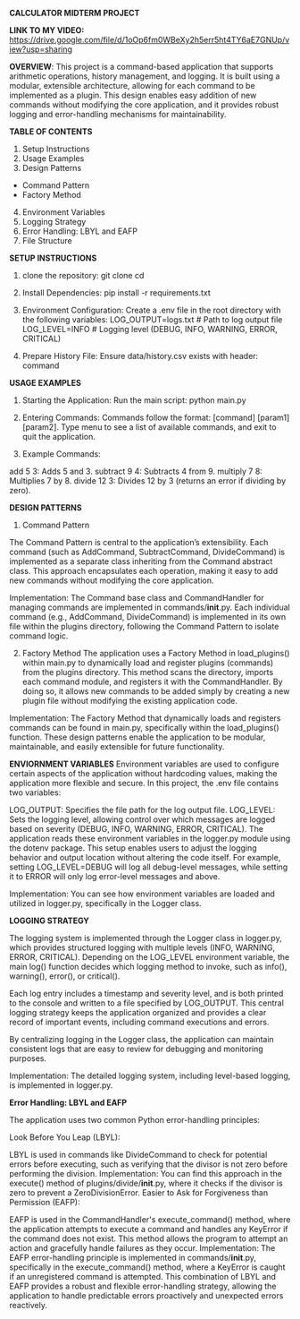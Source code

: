 **CALCULATOR MIDTERM PROJECT**

**LINK TO MY VIDEO:** https://drive.google.com/file/d/1oOp6fm0WBeXy2h5err5ht4TY6aE7GNUp/view?usp=sharing



**OVERVIEW**: This project is a command-based application that supports arithmetic operations, history management, and logging. It is built using a modular, extensible architecture, allowing for each command to be implemented as a plugin. This design enables easy addition of new commands without modifying the core application, and it provides robust logging and error-handling mechanisms for maintainability.


**TABLE OF CONTENTS**

1. Setup Instructions
2. Usage Examples
3. Design Patterns
  - Command Pattern
  - Factory Method
4. Environment Variables
5. Logging Strategy
6. Error Handling: LBYL and EAFP
7. File Structure


**SETUP INSTRUCTIONS**
1. clone the repository:
git clone <repository-url>
cd <repository-folder>

2. Install Dependencies:
pip install -r requirements.txt

3. Environment Configuration: Create a .env file in the root directory with the following variables:
LOG_OUTPUT=logs.txt  # Path to log output file
LOG_LEVEL=INFO       # Logging level (DEBUG, INFO, WARNING, ERROR, CRITICAL)



5. Prepare History File: Ensure data/history.csv exists with header:
command


**USAGE EXAMPLES**
1. Starting the Application: Run the main script:
python main.py

2. Entering Commands:
Commands follow the format: [command] [param1] [param2].
Type menu to see a list of available commands, and exit to quit the application.

3. Example Commands:

add 5 3: Adds 5 and 3.
subtract 9 4: Subtracts 4 from 9.
multiply 7 8: Multiplies 7 by 8.
divide 12 3: Divides 12 by 3 (returns an error if dividing by zero).

**DESIGN PATTERNS**

1. Command Pattern

The Command Pattern is central to the application’s extensibility. Each command (such as AddCommand, SubtractCommand, DivideCommand) is implemented as a separate class inheriting from the Command abstract class. This approach encapsulates each operation, making it easy to add new commands without modifying the core application.

Implementation: The Command base class and CommandHandler for managing commands are implemented in commands/__init__.py. Each individual command (e.g., AddCommand, DivideCommand) is implemented in its own file within the plugins directory, following the Command Pattern to isolate command logic.

2. Factory Method
The application uses a Factory Method in load_plugins() within main.py to dynamically load and register plugins (commands) from the plugins directory. This method scans the directory, imports each command module, and registers it with the CommandHandler. By doing so, it allows new commands to be added simply by creating a new plugin file without modifying the existing application code.

Implementation: The Factory Method that dynamically loads and registers commands can be found in main.py, specifically within the load_plugins() function.
These design patterns enable the application to be modular, maintainable, and easily extensible for future functionality.

**ENVIORNMENT VARIABLES**
Environment variables are used to configure certain aspects of the application without hardcoding values, making the application more flexible and secure. In this project, the .env file contains two variables:

LOG_OUTPUT: Specifies the file path for the log output file.
LOG_LEVEL: Sets the logging level, allowing control over which messages are logged based on severity (DEBUG, INFO, WARNING, ERROR, CRITICAL).
The application reads these environment variables in the logger.py module using the dotenv package. This setup enables users to adjust the logging behavior and output location without altering the code itself. For example, setting LOG_LEVEL=DEBUG will log all debug-level messages, while setting it to ERROR will only log error-level messages and above.

Implementation: You can see how environment variables are loaded and utilized in logger.py, specifically in the Logger class.


**LOGGING STRATEGY**

The logging system is implemented through the Logger class in logger.py, which provides structured logging with multiple levels (INFO, WARNING, ERROR, CRITICAL). Depending on the LOG_LEVEL environment variable, the main log() function decides which logging method to invoke, such as info(), warning(), error(), or critical().

Each log entry includes a timestamp and severity level, and is both printed to the console and written to a file specified by LOG_OUTPUT. This central logging strategy keeps the application organized and provides a clear record of important events, including command executions and errors.

By centralizing logging in the Logger class, the application can maintain consistent logs that are easy to review for debugging and monitoring purposes.

Implementation: The detailed logging system, including level-based logging, is implemented in logger.py.


**Error Handling: LBYL and EAFP**

The application uses two common Python error-handling principles:

Look Before You Leap (LBYL):

LBYL is used in commands like DivideCommand to check for potential errors before executing, such as verifying that the divisor is not zero before performing the division.
Implementation: You can find this approach in the execute() method of plugins/divide/__init__.py, where it checks if the divisor is zero to prevent a ZeroDivisionError.
Easier to Ask for Forgiveness than Permission (EAFP):

EAFP is used in the CommandHandler's execute_command() method, where the application attempts to execute a command and handles any KeyError if the command does not exist. This method allows the program to attempt an action and gracefully handle failures as they occur.
Implementation: The EAFP error-handling principle is implemented in commands/__init__.py, specifically in the execute_command() method, where a KeyError is caught if an unregistered command is attempted.
This combination of LBYL and EAFP provides a robust and flexible error-handling strategy, allowing the application to handle predictable errors proactively and unexpected errors reactively.

